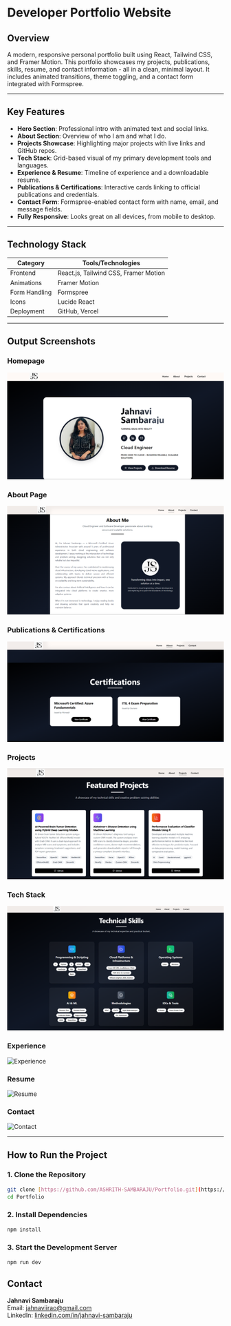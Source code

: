 # Developer Portfolio Website

## Overview  
A modern, responsive personal portfolio built using React, Tailwind CSS, and Framer Motion. This portfolio showcases my projects, publications, skills, resume, and contact information - all in a clean, minimal layout. It includes animated transitions, theme toggling, and a contact form integrated with Formspree.

---

## Key Features  

- **Hero Section**: Professional intro with animated text and social links.
- **About Section**: Overview of who I am and what I do.
- **Projects Showcase**: Highlighting major projects with live links and GitHub repos.
- **Tech Stack**: Grid-based visual of my primary development tools and languages.
- **Experience & Resume**: Timeline of experience and a downloadable resume.
- **Publications & Certifications**: Interactive cards linking to official publications and credentials.
- **Contact Form**: Formspree-enabled contact form with name, email, and message fields.
- **Fully Responsive**: Looks great on all devices, from mobile to desktop.

---

## Technology Stack

| Category         | Tools/Technologies                        |
|------------------|-------------------------------------------|
| Frontend         | React.js, Tailwind CSS, Framer Motion     |
| Animations       | Framer Motion                             |
| Form Handling    | Formspree                                  |
| Icons            | Lucide React                              |
| Deployment       | GitHub, Vercel                            |

---

## Output Screenshots

### Homepage  
![Home Page](public/outputs/1homepage.png)

### About Page  
![About Page](public/outputs/2aboutpage.png)

### Publications & Certifications  
![Publications](public/outputs/3pubandcert.png)

### Projects  
![Projects](public/outputs/4projects.png)

### Tech Stack  
![Tech Stack](public/outputs/5techstack.png)

### Experience  
![Experience](public/outputs/6exp.png)

### Resume  
![Resume](public/outputs/7resume.png)

### Contact  
![Contact](public/outputs/8contact.png)

---

## How to Run the Project

### 1. Clone the Repository

```bash
git clone [https://github.com/ASHRITH-SAMBARAJU/Portfolio.git](https://github.com/Jahnavi-1999/PORTFOLIO.git)
cd Portfolio
```

### 2. Install Dependencies

```bash
npm install
```

### 3. Start the Development Server

```bash
npm run dev
```

## Contact

**Jahnavi Sambaraju**  
Email: [jahnaviirao@gmail.com](mailto:jahnaviirao@gmail.com)  
LinkedIn: [linkedin.com/in/jahnavi-sambaraju](https://www.linkedin.com/in/jahnavi-sambaraju)  





